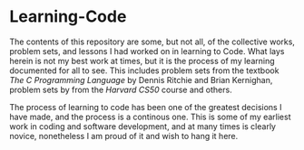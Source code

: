 # Learning-Code

The contents of this repository are some, but not all, of the collective works, problem sets, and lessons I had worked on in learning to Code. What lays herein is not my best work at times, but it is the process of my learning documented for all to see. This includes problem sets from the textbook _The C Programming Language_ by Dennis Ritchie and Brian Kernighan, problem sets by from the _Harvard CS50_ course and others. 

The process of learning to code has been one of the greatest decisions I have made, and the process is a continous one. This is some of my earliest work in coding and software development, and at many times is clearly novice, nonetheless I am proud of it and wish to hang it here.

